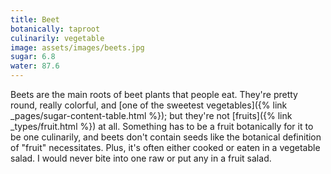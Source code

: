 ```yaml
---
title: Beet
botanically: taproot
culinarily: vegetable
image: assets/images/beets.jpg
sugar: 6.8
water: 87.6
---
```

Beets are the main roots of beet plants that people eat. They're pretty round, really colorful, and [one of the sweetest vegetables]({% link _pages/sugar-content-table.html %}); but they're not [fruits]({% link _types/fruit.html %}) at all. Something has to be a fruit botanically for it to be one culinarily, and beets don't contain seeds like the botanical definition of "fruit" necessitates. Plus, it's often either cooked or eaten in a vegetable salad. I would never bite into one raw or put any in a fruit salad.